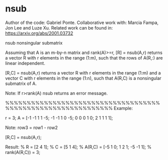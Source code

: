 # nsub

Author of the code:  Gabriel Ponte. Collaborative work with:  Marcia Fampa, Jon Lee and Luze Xu.  Related work can be found in: https://arxiv.org/abs/2001.03732

nsub    nonsingular submatrix

Assuming that A is an m-by-n matrix and rank(A)>=r, [R] = nsub(A,r) returns a vector R with r elements in the range (1:m), such that the rows of A(R,:) are linear independent.

[R,C] = nsub(A,r) returns a vector R with r elements in the range (1:m) and a vector C with r elements in the range (1:n), such that A(R,C) is a nonsingular submatrix of A.

Note: If r>rank(A) nsub returns an error message.

%%%%%%%%%%%%%%%%%%%%%%%%%%%%%%%%%%%%%%%%%%%%%%%%%%%%%%%%%%%%%
Example:

r = 3;
A = [-1 -1 1 1 -5; -1 -1 1 0 -5; 0 0 0 1 0; 2 1 1 1 1];

Note: row3 = row1 - row2

[R,C] = nsub(A,r);

Result:
   % R = [2 4 1];
   % C = [5 1 4];
   % A(R,C) = [-5 1 0; 1 2 1; -5 -1 1];
   % rank(A(R,C)) = 3;
